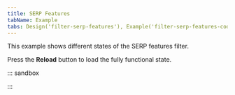 ```yaml
---
title: SERP Features
tabName: Example
tabs: Design('filter-serp-features'), Example('filter-serp-features-code')
---
```


This example shows different states of the SERP features filter.

Press the **Reload** button to load the fully functional state.

::: sandbox

<script lang="tsx">
  export Demo from 'stories/patterns/filters/serp-features/docs/examples/serp-filter.tsx';
</script>

:::
